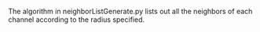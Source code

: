 The algorithm in neighborListGenerate.py lists out all the neighbors of each channel according to the radius specified. 
